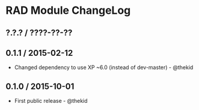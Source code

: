 RAD Module ChangeLog
========================================================================

## ?.?.? / ????-??-??

## 0.1.1 / 2015-02-12

* Changed dependency to use XP ~6.0 (instead of dev-master) - @thekid

## 0.1.0 / 2015-10-01

* First public release - @thekid
